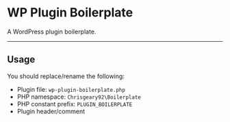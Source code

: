 # WP Plugin Boilerplate

A WordPress plugin boilerplate.

* * *

## Usage

You should replace/rename the following:

* Plugin file: `wp-plugin-boilerplate.php`
* PHP namespace: `Chrisgeary92\Boilerplate`
* PHP constant prefix: `PLUGIN_BOILERPLATE`
* Plugin header/comment
